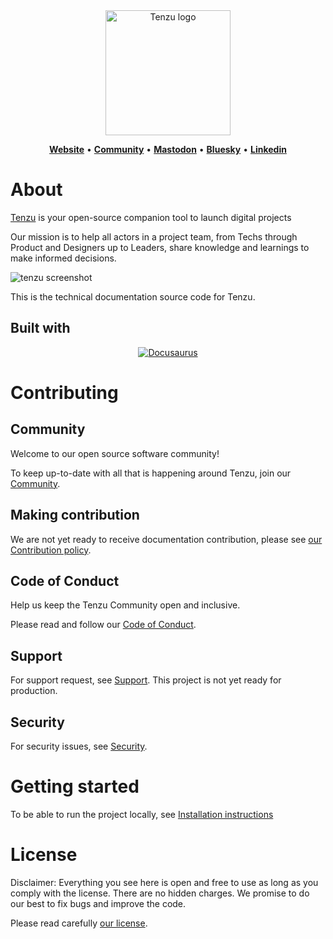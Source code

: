 <div align="center">

<img src="https://tenzu.net/media/images/tenzu_logo_full_animated_HRtDXL8.original.svg" alt="Tenzu logo" width="200" />

<a href="https://tenzu.net"><b>Website</b></a> •
<a href="https://community.tenzu.net/"><b>Community</b></a> •
<a href="https://fosstodon.org/@tenzu"><b>Mastodon</b></a> •
<a href="https://bsky.app/profile/tenzu.app"><b>Bluesky</b></a> •
<a href="https://www.linkedin.com/company/biru-scop-arl/"><b>Linkedin</b></a>

</div>


# About

[Tenzu](https://tenzu.app/) is your open-source companion tool to launch digital projects

Our mission is to help all actors in a project team, from Techs through Product and Designers up to Leaders,
share knowledge and learnings to make informed decisions.

![tenzu screenshot](https://tenzu.net/media/images/tenzu-screenshoot-RS_kMgBpJ0.original.png)

This is the technical documentation source code for Tenzu.

## Built with

<div align="center">

[![Docusaurus][docusaurus-badge]][docusaurus-url]

</div>

# Contributing

## Community

Welcome to our open source software community!

To keep up-to-date with all that is happening around Tenzu, join our [Community](https://community.tenzu.net/).

## Making contribution

We are not yet ready to receive documentation contribution, please see [our Contribution policy](CONTRIBUTING.md).

## Code of Conduct

Help us keep the Tenzu Community open and inclusive.

Please read and follow our [Code of Conduct](CODE_OF_CONDUCT.md).

## Support

For support request, see [Support](SUPPORT.md).
This project is not yet ready for production.

## Security

For security issues, see [Security](SECURITY.md).

# Getting started

To be able to run the project locally, see [Installation instructions](INSTALL.md)


# License

Disclaimer: Everything you see here is open and free to use as long
as you comply with the license. There are no hidden charges.
We promise to do our best to fix bugs and improve the code.

Please read carefully [our license](LICENSE.md).


<!-- MARKDOWN LINKS & IMAGES -->
[docusaurus-badge]: https://img.shields.io/badge/Docusaurus-3ECC5F?style=for-the-badge&logo=docusaurus&logoColor=white
[docusaurus-url]: https://docusaurus.io/
